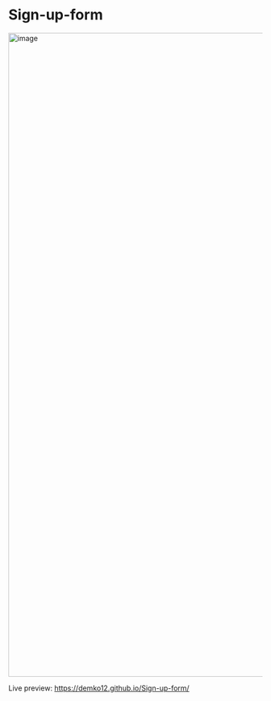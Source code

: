 # Sign-up-form

<img width="1277" alt="image" src="https://github.com/demko12/Sign-up-form/assets/143662553/5d802e2c-4049-4bb8-bc7a-b0a692071d4b">

Live preview: https://demko12.github.io/Sign-up-form/
